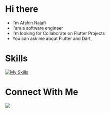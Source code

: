 # Hi there


- I'm Afshin Najafi
- I'am a software engineer
- I'm looking for Collaborate on Flutter Projects
- You can ask me about Flutter and Dart,


# Skills

[![My Skills](https://skillicons.dev/icons?i=androidstudio,dart,flutter,kotlin,figma,git,firebase)](https://skillicons.dev)

# Connect With Me
<p>
  <a href="[https://skillicons.dev](https://img.shields.io/badge/linkedin-%230077B5.svg?style=for-the-badge&logo=linkedin&logoColor=white)">
    <img src="https://skillicons.dev/icons?i=linkedin" />
  </a>
</p>
